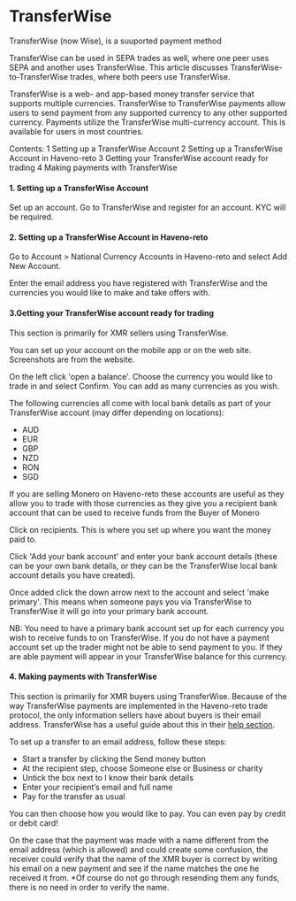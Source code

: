 # TransferWise
TransferWise (now Wise), is a suuported payment method

TransferWise can be used in SEPA trades as well, where one peer uses SEPA and another uses TransferWise. This article discusses TransferWise-to-TransferWise trades, where both peers use TransferWise.

TransferWise is a web- and app-based money transfer service that supports multiple currencies. TransferWise to TransferWise payments allow users to send payment from any supported currency to any other supported currency. Payments utilize the TransferWise multi-currency account. This is available for users in most countries.

Contents:
    1 Setting up a TransferWise Account
    2 Setting up a TransferWise Account in Haveno-reto
    3 Getting your TransferWise account ready for trading
    4 Making payments with TransferWise

#### 1. Setting up a TransferWise Account

Set up an account. Go to TransferWise and register for an account. KYC will be required.

#### 2. Setting up a TransferWise Account in Haveno-reto

Go to Account > National Currency Accounts in Haveno-reto and select Add New Account.

Enter the email address you have registered with TransferWise and the currencies you would like to make and take offers with.

#### 3.Getting your TransferWise account ready for trading

This section is primarily for XMR sellers using TransferWise.

You can set up your account on the mobile app or on the web site. Screenshots are from the website.

On the left click 'open a balance'. Choose the currency you would like to trade in and select Confirm. You can add as many currencies as you wish.

The following currencies all come with local bank details as part of your TransferWise account (may differ depending on locations):

- AUD
- EUR
- GBP
- NZD
- RON
- SGD

If you are selling Monero on Haveno-reto these accounts are useful as they allow you to trade with those currencies as they give you a recipient bank account that can be used to receive funds from the Buyer of Monero

Click on recipients. This is where you set up where you want the money paid to.

Click 'Add your bank account' and enter your bank account details (these can be your own bank details, or they can be the TransferWise local bank account details you have created).

Once added click the down arrow next to the account and select 'make primary'. This means when someone pays you via TransferWise to TransferWise it will go into your primary bank account.

NB: You need to have a primary bank account set up for each currency you wish to receive funds to on TransferWise. If you do not have a payment account set up the trader might not be able to send payment to you. If they are able payment will appear in your TransferWise balance for this currency.

#### 4. Making payments with TransferWise

This section is primarily for XMR buyers using TransferWise. Because of the way TransferWise payments are implemented in the Haveno-reto trade protocol, the only information sellers have about buyers is their email address.
TransferWise has a useful guide about this in their [help section](https://transferwise.com/help/articles/2932105/can-i-send-money-to-someone-with-only-their-email-address).

To set up a transfer to an email address, follow these steps:
- Start a transfer by clicking the Send money button
- At the recipient step, choose Someone else or Business or charity
- Untick the box next to I know their bank details
- Enter your recipient’s email and full name
- Pay for the transfer as usual

You can then choose how you would like to pay. You can even pay by credit or debit card!

On the case that the payment was made with a name different from the email address (which is allowed) and could create some confusion, the receiver could verify that the name of the XMR buyer is correct by writing his email on a new payment and see if the name matches the one he received it from. *Of course do not go through resending them any funds, there is no need in order to verify the name. 
